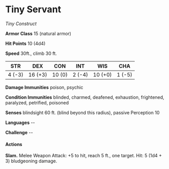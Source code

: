 # Tiny Servant
*Tiny Construct*

**Armor Class** 15 (natural armor)

**Hit Points** 10 (4d4)

**Speed** 30ft., climb 30 ft.

**STR**|**DEX**|**CON**|**INT**|**WIS**|**CHA**
-------|-------|-------|-------|-------|-------
4 (-3) |16 (+3)|10 (0) | 2 (-4)|10 (+0)|1 (-5)

**Damage Immunities** poison, psychic

**Condition Immunities** blinded, charmed, deafened, exhaustion, frightened, paralyzed, petrified, poisoned

**Senses** blindsight 60 ft. (blind beyond this radius), passive Perception 10

**Languages** --

**Challenge** --

#### Actions
**Slam.** Melee Weapon Attack: +5 to hit, reach 5 ft., one target. Hit: 5 (1d4 + 3) bludgeoning damage.